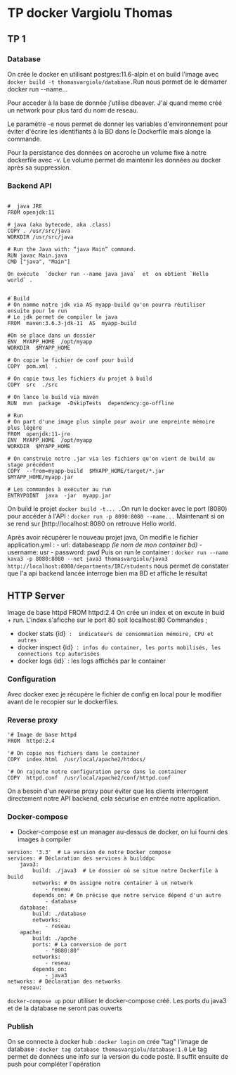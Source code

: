 ﻿# TP docker Vargiolu Thomas

## [](https://github.com/thomas-vargiolu/TP1)TP 1

### [](https://github.com/thomas-vargiolu/TP1)Database

On crée le docker en utilisant postgres:11.6-alpin et on build l'image avec  `docker build -t thomasvargiolu/database.`Run nous permet de le démarrer docker run --name...
   
Pour acceder à la base de donnée j'utilise dbeaver. J'ai quand meme créé un network pour plus tard du nom de reseau.

Le paramètre -e nous permet de donner les variables d'environnement pour éviter d'écrire les identifiants à la BD dans le Dockerfile mais alonge la commande.

Pour la persistance des données on accroche un volume fixe à notre dockerfile avec -v. Le volume permet de maintenir les données au docker après sa suppression.

### Backend API
```

#  java JRE
FROM openjdk:11

# java (aka bytecode, aka .class)
COPY . /usr/src/java
WORKDIR /usr/src/java
  
# Run the Java with: “java Main” command.
RUN javac Main.java
CMD ["java", "Main"] 

On exécute  `docker run --name java java`  et  on obtient `Hello world` .


# Build
# On nomme notre jdk via AS myapp-build qu'on pourra réutiliser ensuite pour le run
# Le jdk permet de compiler le java
FROM  maven:3.6.3-jdk-11  AS  myapp-build

#On se place dans un dossier
ENV  MYAPP_HOME  /opt/myapp
WORKDIR  $MYAPP_HOME

# On copie le fichier de conf pour build
COPY  pom.xml  .

# On copie tous les fichiers du projet à build
COPY  src  ./src

# On lance le build via maven
RUN  mvn  package  -DskipTests  dependency:go-offline

# Run
# On part d'une image plus simple pour avoir une empreinte mémoire plus légère
FROM  openjdk:11-jre
ENV  MYAPP_HOME  /opt/myapp
WORKDIR  $MYAPP_HOME

# On construie notre .jar via les fichiers qu'on vient de build au stage précédent
COPY  --from=myapp-build  $MYAPP_HOME/target/*.jar  $MYAPP_HOME/myapp.jar

# Les commandes à exécuter au run
ENTRYPOINT  java  -jar  myapp.jar
```
 On build le projet `docker build -t... .`On run le docker avec le port (8080) pour accéder à l'API :  `docker run -p 8090:8080 --name...`
Maintenant si on se rend sur [http://localhost:8080 on retrouve Hello world.



Après avoir récupérer le nouveau projet java, On modifie le fichier application.yml :
    -   url: databaseapp  _(le nom de mon container bd)_
    -   username: usr
    -   password: pwd
Puis on run le container :  `docker run --name kava3 -p 8080:8080 --net java3 thomasvargiolu/java3`
  `http://localhost:8080/departments/IRC/students`  nous permet de constater que l'a api backend lancée interroge bien ma BD et affiche le résultat

## HTTP Server


Image de base httpd
FROM  httpd:2.4
On crée un index et on excute in buid + run. L'index s'aficche sur le port 80 soit localhost:80
Commandes ;
- docker stats {id}`  :  indicateurs de consommation mémoire, CPU et autres  `
- docker inspect {id}`  : infos du container, les ports mobilisés, les connections tcp autorisées  `
- docker logs {id}`  : les logs affichés par le container 

### Configuration

Avec docker exec je récupère le fichier de config en local pour le modifier avant de le recopier sur le dockerfiles.  

### Reverse proxy
```
'# Image de base httpd
FROM  httpd:2.4

'# On copie nos fichiers dans le container
COPY  index.html  /usr/local/apache2/htdocs/
  
'# On rajoute notre configuration perso dans le container
COPY  httpd.conf  /usr/local/apache2/conf/httpd.conf
```
On a besoin d'un reverse proxy pour éviter que les clients interrogent directement notre API backend, cela sécurise en entrée notre application.

### Docker-compose

-   Docker-compose est un manager au-dessus de docker, on lui fourni des images à compiler

```
version: '3.3'  # La version de notre Docker compose
services: # Déclaration des services à builddpc
	java3:
		build: ./java3  # Le dossier où se situe notre Dockerfile à build
		networks: # On assigne notre container à un network
			- reseau
		depends_on: # On précise que notre service dépend d'un autre
			- database
	database:
		build: ./database
		networks:
			- reseau
	apache:
		build: ./apche
		ports: # La conversion de port
			- "8080:80"
		networks:
			- reseau
		depends_on:
			- java3
networks: # Déclaration des networks
	reseau:

```
  `docker-compose up` pour utiliser le docker-compose créé. Les ports du java3 et de la database ne seront pas ouverts

### Publish

On se connecte à docker hub :  `docker login` on crée  "tag" l'image de database :  `docker tag database thomasvargiolu/database:1.0`
Le tag permet de données une info sur la version du code posté. Il suffit ensuite de push pour compléter l'opération 
